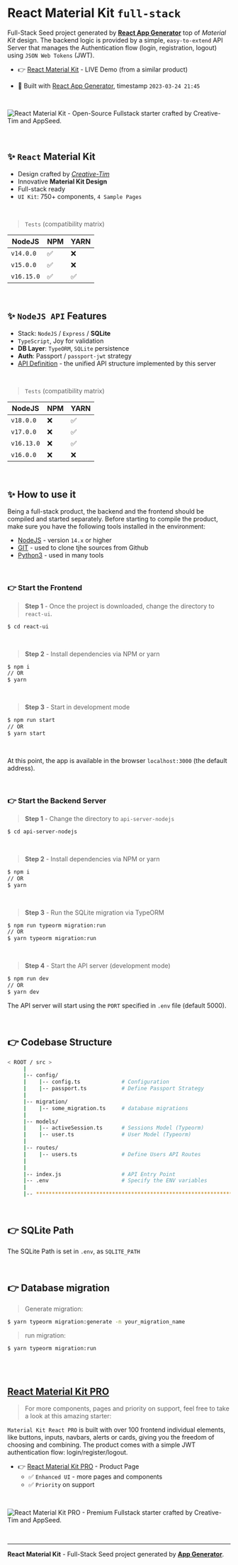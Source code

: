 # React Material Kit `full-stack`

Full-Stack Seed project generated by **[React App Generator](https://appseed.us/generator/react/)** top of *Material Kit* design. The backend logic is provided by a simple, `easy-to-extend` API Server that manages the Authentication flow (login, registration, logout) using `JSON Web Tokens` (JWT).

- 👉 [React Material Kit](https://react-material-kit.appseed-srv1.com/pages/authentication/sign-in) - LIVE Demo (from a similar product)

- 🚀 Built with [React App Generator](https://appseed.us/generator/react/), timestamp `2023-03-24 21:45`

<br />

![React Material Kit - Open-Source Fullstack starter crafted by Creative-Tim and AppSeed.](https://user-images.githubusercontent.com/51070104/205701017-aba36ff7-1db0-41d0-8691-9f989c047014.png)


<br >

## ✨ `React` Material Kit

- Design crafted by *[Creative-Tim](https://bit.ly/3fKQZaL)*
- Innovative **Material Kit Design**
- Full-stack ready
- `UI Kit`: 750+ components, `4 Sample Pages`  

<br />

> `Tests` (compatibility matrix)

| NodeJS | NPM | YARN | 
| --- | --- | --- |  
| `v14.0.0` | ✅ | ❌ |
| `v15.0.0` | ✅ | ❌ | 
| `v16.15.0` | ✅ | ✅ | 


<br />

## ✨ `NodeJS API` Features

- Stack: `NodeJS` / `Express` / **SQLite** 
- `TypeScript`, Joy for validation
- **DB Layer**: `TypeORM`, `SQLite` persistence
- **Auth**: Passport / `passport-jwt` strategy
- [API Definition](https://docs.appseed.us/boilerplate-code/api-unified-definition) - the unified API structure implemented by this server

<br />

> `Tests` (compatibility matrix)

| NodeJS | NPM | YARN | 
| --- | --- | --- | 
| `v18.0.0`  | ❌ | ✅ |
| `v17.0.0`  | ❌ | ✅ |
| `v16.13.0` | ❌ | ✅ | 
| `v16.0.0`  | ❌ | ❌ | 


<br /> 

## ✨ How to use it

Being a full-stack product, the backend and the frontend should be compiled and started separately. 
Before starting to compile the product, make sure you have the following tools installed in the environment:

- [NodeJS](https://nodejs.org/en/) - version `14.x` or higher
- [GIT](https://git-scm.com/) - used to clone tjhe sources from Github
- [Python3](https://www.python.org/) - used in many tools

<br />

### 👉 Start the Frontend 

> **Step 1** - Once the project is downloaded, change the directory to `react-ui`. 

```bash
$ cd react-ui
```

<br >

> **Step 2** - Install dependencies via NPM or yarn

```bash
$ npm i
// OR
$ yarn
```

<br />

> **Step 3** - Start in development mode

```bash
$ npm run start 
// OR
$ yarn start
```

<br />

At this point, the app is available in the browser `localhost:3000` (the default address).


<br /> 

### 👉 Start the Backend Server 

> **Step 1** - Change the directory to `api-server-nodejs`

```bash
$ cd api-server-nodejs
```

<br >

> **Step 2** - Install dependencies via NPM or yarn

```bash
$ npm i
// OR
$ yarn
```

<br />

> **Step 3** - Run the SQLite migration via TypeORM

```bash
$ npm run typeorm migration:run
// OR 
$ yarn typeorm migration:run
```

<br />

> **Step 4** - Start the API server (development mode)

```bash
$ npm run dev
// OR
$ yarn dev
```

The API server will start using the `PORT` specified in `.env` file (default 5000).

<br /> 

## 👉 Codebase Structure

```bash
< ROOT / src >
     | 
     |-- config/                              
     |    |-- config.ts             # Configuration       
     |    |-- passport.ts           # Define Passport Strategy             
     | 
     |-- migration/
     |    |-- some_migration.ts     # database migrations
     |
     |-- models/                              
     |    |-- activeSession.ts      # Sessions Model (Typeorm)              
     |    |-- user.ts               # User Model (Typeorm) 
     | 
     |-- routes/                              
     |    |-- users.ts              # Define Users API Routes
     | 
     | 
     |-- index.js                   # API Entry Point
     |-- .env                       # Specify the ENV variables
     |                        
     |-- ************************************************************************
```

<br />

## 👉 SQLite Path

The SQLite Path is set in `.env`, as `SQLITE_PATH`

<br />

## 👉 Database migration

> Generate migration:

```bash
$ yarn typeorm migration:generate -n your_migration_name
```

> run migration: 

```bash
$ yarn typeorm migration:run
```

<br />

<br />

## [React Material Kit PRO](https://appseed.us/product/material-kit-pro/full-stack/)

> For more components, pages and priority on support, feel free to take a look at this amazing starter:

`Material Kit React PRO` is built with over 100 frontend individual elements, like buttons, inputs, navbars, alerts or cards, giving you the freedom of choosing and combining. The product comes with a simple JWT authentication flow: login/register/logout. 

- 👉 [React Material Kit PRO](https://appseed.us/product/material-kit-pro/full-stack/) - Product Page
  - ✅ `Enhanced UI` - more pages and components
  - ✅ `Priority` on support

<br >

![React Material Kit PRO - Premium Fullstack starter crafted by Creative-Tim and AppSeed.](https://user-images.githubusercontent.com/51070104/205701266-e721435d-22fc-48f2-9462-11f7fb050143.png)

<br />

---
**React Material Kit** - Full-Stack Seed project generated by **[App Generator](https://appseed.us/generator/)**.
